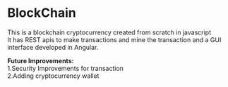 # BlockChain
This is a blockchain cryptocurrency created from scratch in javascript<br/>
It has REST apis to make transactions and mine the transaction and a GUI interface developed in Angular.<br/>

<b>Future Improvements:</b><br>
1.Security Improvements for transaction<br/>
2.Adding cryptocurrency wallet
